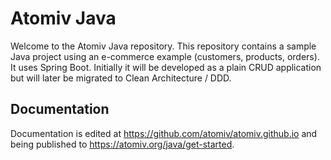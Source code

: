 # Atomiv Java

Welcome to the Atomiv Java repository. This repository contains a sample Java project using an e-commerce example (customers, products, orders). It uses Spring Boot. Initially it will be developed as a plain CRUD application but will later be migrated to Clean Architecture / DDD.

## Documentation

Documentation is edited at https://github.com/atomiv/atomiv.github.io and being published to https://atomiv.org/java/get-started.

